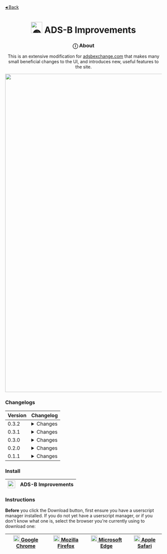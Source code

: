 [**◂** Back](https://github.com/QuarTheDev/userscripts)

<h1 align="center"><a href="#"><img src="https://raw.githubusercontent.com/QuarTheDev/userscripts/main/assets/logos/adsb-improvements-512.png" width="36px" alt="🟢" title="ADS-B Improvements"></a> ADS-B Improvements </h1>

<h3 align="center">ⓘ About</h3>

<p align=center>This is an extensive modification for <a href="https://globe.adsbexchange.com/">adsbexchange.com</a> that makes many small beneficial changes to the UI, and introduces new, useful features to the site.</p>

<p align="center">
  <a href="#">
  <img src="https://raw.githubusercontent.com/QuarTheDev/userscripts/main/.github/images/adsb-improvements-preview.png" width="1024px" alt="🤔" title="Preview" />
  </a>
</p>

### Changelogs

|Version|Changelog|
|-|-|
|0.3.2|<details><summary>Changes<br></summary> - Implemented redesign icon<br> - Fixed 'history' tab<br> - Replaced the 'X' icon<br> - Added 'snappable' sliders for testing</details>|
|0.3.1|<details><summary>Changes<br></summary> - Fixed legend buttons </details>|
|0.3.0|<details><summary>Changes<br></summary>  - Added cached images<br>- Added dynamic themes for maps<br>- Added auto-redirect function<br>- Fixed some inconsistent shadows<br> - Themed error dialogs<br> - Rewrote FlightAware functionality</details>|
|0.2.0|<details><summary>Changes<br></summary> - Removed some annoying branding<br> - Renamed "Stuff" to "Miscellaneous"<br> - More consistently-themed buttons </details>|
|0.1.1| <details><summary>Changes<br></summary> - Added FlightAware functionality<br> - Fixed zoom</details>|

### Install

|<a href="https://raw.githubusercontent.com/QuarTheDev/userscripts/main/adsb-improvements.user.js"><img src="https://github.com/QuarTheDev/userscripts/blob/main/.github/images/download.png?raw=true" width="24px" alt="⬇️" title="Install Userscript">|**ADS-B Improvements**</a>
|-|-|

### Instructions
**Before** you click the Download button, first ensure you have a userscript manager installed.
If you do not yet have a userscript manager, or if you don't know what one is, select the browser you're currently using to download one:

<a href=https://chrome.google.com/webstore/detail/violent-monkey/jinjaccalgkegednnccohejagnlnfdag><img src="https://violentmonkey.github.io/static/8cc7a9ead9c41330ebc5e5e4e6fa5a52/942f4/chrome.png" width="20px" alt="⏺"> [Google Chrome](https://chrome.google.com/webstore/detail/violent-monkey/jinjaccalgkegednnccohejagnlnfdag)|<a href=https://addons.mozilla.org/firefox/addon/violentmonkey/><img src="https://violentmonkey.github.io/static/b302ac873f1a2ebe23de71f9e88e0ff8/9d635/firefox.png" width="20px" alt="⏺"> [Mozilla Firefox](https://addons.mozilla.org/firefox/addon/violentmonkey/)|<a href=https://microsoftedge.microsoft.com/addons/detail/eeagobfjdenkkddmbclomhiblgggliao><img src="https://violentmonkey.github.io/static/c2d555bd768e2e4658e93229e4a2c51c/9d635/edge.png" width="20px" alt="⏺"> [Microsoft Edge](https://microsoftedge.microsoft.com/addons/detail/eeagobfjdenkkddmbclomhiblgggliao)|<a href=https://apps.apple.com/us/app/userscripts/id1463298887><img src="https://upload.wikimedia.org/wikipedia/commons/5/52/Safari_browser_logo.svg" width="20px" alt="⏺"> [Apple Safari](https://apps.apple.com/us/app/userscripts/id1463298887)
|-|-|-|-|